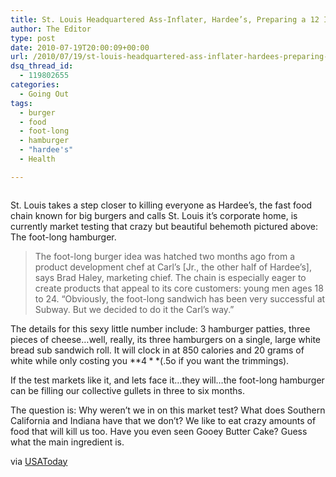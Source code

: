 ```yaml
---
title: St. Louis Headquartered Ass-Inflater, Hardee’s, Preparing a 12 Inch Hamburger
author: The Editor
type: post
date: 2010-07-19T20:00:09+00:00
url: /2010/07/19/st-louis-headquartered-ass-inflater-hardees-preparing-a-12-inch-hamburger/
dsq_thread_id:
  - 119802655
categories:
  - Going Out
tags:
  - burger
  - food
  - foot-long
  - hamburger
  - "hardee's"
  - Health

---
```

<a rel="attachment wp-att-5647" href="http://punchingkitty.com/2010/07/19/st-louis-headquartered-ass-inflater-hardees-preparing-a-12-inch-hamburger/footlongx-large/"><img class="aligncenter size-full wp-image-5647" title="footlongx-large" src="http://media.punchingkitty.com/wordpress/2010/07/footlongx-large.jpg?filter=resize&w=600" alt="" /></a>
  
St. Louis takes a step closer to killing everyone as Hardee&#8217;s, the fast food chain known for big burgers and calls St. Louis it&#8217;s corporate home, is currently market testing that crazy but beautiful behemoth pictured above: The foot-long hamburger.

> The foot-long burger idea was hatched two months ago from a product development chef at Carl&#8217;s [Jr., the other half of Hardee&#8217;s], says Brad Haley, marketing chief. The chain is especially eager to create products that appeal to its core customers: young men ages 18 to 24. &#8220;Obviously, the foot-long sandwich has been very successful at Subway. But we decided to do it the Carl&#8217;s way.&#8221;

The details for this sexy little number include: 3 hamburger patties, three pieces of cheese&#8230;well, really, its three hamburgers on a single, large white bread sub sandwich roll. It will clock in at 850 calories and 20 grams of white while only costing you **$4** ($.5o if you want the trimmings).

If the test markets like it, and lets face it&#8230;they will&#8230;the foot-long hamburger can be filling our collective gullets in three to six months.

The question is: Why weren&#8217;t we in on this market test? What does Southern California and Indiana have that we don&#8217;t? We like to eat crazy amounts of food that will kill us too. Have you even seen Gooey Butter Cake? Guess what the main ingredient is.

via <a href="http://www.usatoday.com/money/industries/food/2010-07-16-footlong16_ST_N.htm" target="_blank">USAToday</a>